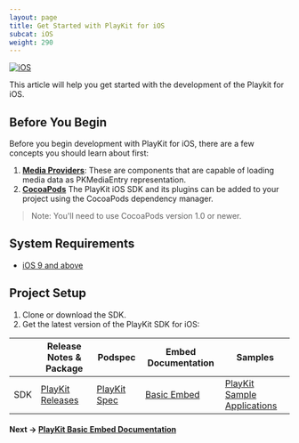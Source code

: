 ```yaml
---
layout: page
title: Get Started with PlayKit for iOS
subcat: iOS
weight: 290
---
```


[![iOS](https://img.shields.io/badge/iOS-Supported-green.svg)](https://github.com/kaltura/player-sdk-native-ios) 

This article will help you get started with the development of the Playkit for iOS.

## Before You Begin  

Before you begin development with PlayKit for iOS, there are a few concepts you should learn about first:

1. [**Media Providers**](https://github.com/kaltura/DeveloperPortalDocs/blob/playkit-tr/documentation/PlayKit/MediaProviders.md): These are components that are capable of loading media data as PKMediaEntry representation.
2. [**CocoaPods**](https://guides.cocoapods.org/using/using-cocoapods.html) The PlayKit iOS SDK and its plugins can be added to your project using the CocoaPods dependency manager. 

>Note: You'll need to use CocoaPods version 1.0 or newer.

## System Requirements  

* [iOS 9 and above](https://developer.apple.com/library/content/releasenotes/General/WhatsNewIniOS/Articles/iOS9.html#//apple_ref/doc/uid/TP40016198-SW1)

## Project Setup  

1. Clone or download the SDK.
2. Get the latest version of the PlayKit SDK for iOS:

|     | Release Notes & Package                                             | Podspec                                                              | Embed Documentation                   | Samples                                                                       |
|-----|---------------------------------------------------------------------|----------------------------------------------------------------------|-------------------------------------------|-------------------------------------------------------------------------------|
| SDK | [PlayKit Releases](https://github.com/kaltura/playkit-ios/releases) | [PlayKit Spec](https://github.com/CocoaPods/Specs/tree/master/Specs) | [Basic Embed](https://github.com/kaltura/DeveloperPortalDocs/blob/playkit/documentation/PlayKit/iOS_BasicEmbedDocumantation.md) | [PlayKit Sample Applications](https://github.com/kaltura/playkit-ios-samples) |


#### Next -> [PlayKit Basic Embed Documentation](https://github.com/kaltura/DeveloperPortalDocs/blob/playkit/documentation/PlayKit/iOS_BasicEmbedDocumantation.md)
